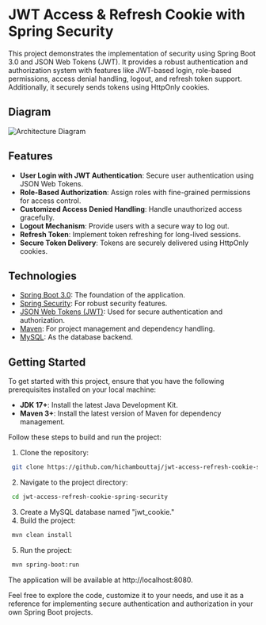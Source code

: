 # JWT Access & Refresh Cookie with Spring Security

This project demonstrates the implementation of security using Spring Boot 3.0 and JSON Web Tokens (JWT). It provides a robust authentication and authorization system with features like JWT-based login, role-based permissions, access denial handling, logout, and refresh token support. Additionally, it securely sends tokens using HttpOnly cookies.

## Diagram

![Architecture Diagram](https://github.com/hichambouttaj/jwt-access-refresh-cookie-spring-security/assets/57833129/9f364b54-bf95-452e-9239-ee3929d46aec)

## Features

- **User Login with JWT Authentication**: Secure user authentication using JSON Web Tokens.
- **Role-Based Authorization**: Assign roles with fine-grained permissions for access control.
- **Customized Access Denied Handling**: Handle unauthorized access gracefully.
- **Logout Mechanism**: Provide users with a secure way to log out.
- **Refresh Token**: Implement token refreshing for long-lived sessions.
- **Secure Token Delivery**: Tokens are securely delivered using HttpOnly cookies.

## Technologies

- [Spring Boot 3.0](https://spring.io/projects/spring-boot): The foundation of the application.
- [Spring Security](https://spring.io/projects/spring-security): For robust security features.
- [JSON Web Tokens (JWT)](https://jwt.io/): Used for secure authentication and authorization.
- [Maven](https://maven.apache.org/): For project management and dependency handling.
- [MySQL](https://www.mysql.com/): As the database backend.
 
## Getting Started

To get started with this project, ensure that you have the following prerequisites installed on your local machine:

- **JDK 17+**: Install the latest Java Development Kit.
- **Maven 3+**: Install the latest version of Maven for dependency management.

Follow these steps to build and run the project:

1. Clone the repository:

```bash
 git clone https://github.com/hichambouttaj/jwt-access-refresh-cookie-spring-security.git
```

2. Navigate to the project directory:
   
```bash
 cd jwt-access-refresh-cookie-spring-security
```

3. Create a MySQL database named "jwt_cookie."
4. Build the project:

```bash
 mvn clean install
```

5. Run the project:

```bash
 mvn spring-boot:run
```

The application will be available at http://localhost:8080.

Feel free to explore the code, customize it to your needs, and use it as a reference for implementing secure authentication and authorization in your own Spring Boot projects.
